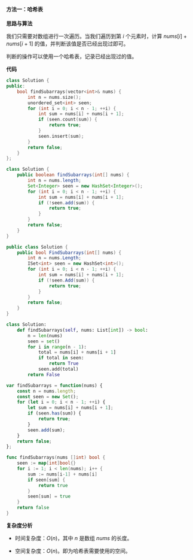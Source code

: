 #### 方法一：哈希表

**思路与算法**

我们只需要对数组进行一次遍历。当我们遍历到第 $i$ 个元素时，计算 $\textit{nums}[i] + \textit{nums}[i + 1]$ 的值，并判断该值是否已经出现过即可。

判断的操作可以使用一个哈希表，记录已经出现过的值。

**代码**

```C++ [sol1-C++]
class Solution {
public:
    bool findSubarrays(vector<int>& nums) {
        int n = nums.size();
        unordered_set<int> seen;
        for (int i = 0; i < n - 1; ++i) {
            int sum = nums[i] + nums[i + 1];
            if (seen.count(sum)) {
                return true;
            }
            seen.insert(sum);
        }
        return false;
    }
};
```

```Java [sol1-Java]
class Solution {
    public boolean findSubarrays(int[] nums) {
        int n = nums.length;
        Set<Integer> seen = new HashSet<Integer>();
        for (int i = 0; i < n - 1; ++i) {
            int sum = nums[i] + nums[i + 1];
            if (!seen.add(sum)) {
                return true;
            }
        }
        return false;
    }
}
```

```C# [sol1-C#]
public class Solution {
    public bool FindSubarrays(int[] nums) {
        int n = nums.Length;
        ISet<int> seen = new HashSet<int>();
        for (int i = 0; i < n - 1; ++i) {
            int sum = nums[i] + nums[i + 1];
            if (!seen.Add(sum)) {
                return true;
            }
        }
        return false;
    }
}
```

```Python [sol1-Python3]
class Solution:
    def findSubarrays(self, nums: List[int]) -> bool:
        n = len(nums)
        seen = set()
        for i in range(n - 1):
            total = nums[i] + nums[i + 1]
            if total in seen:
                return True
            seen.add(total)
        return False
```

```JavaScript [sol1-JavaScript]
var findSubarrays = function(nums) {
    const n = nums.length;
    const seen = new Set();
    for (let i = 0; i < n - 1; ++i) {
        let sum = nums[i] + nums[i + 1];
        if (seen.has(sum)) {
            return true;
        }
        seen.add(sum);
    }
    return false;
};
```

```go [sol1-Golang]
func findSubarrays(nums []int) bool {
    seen := map[int]bool{}
    for i := 1; i < len(nums); i++ {
        sum := nums[i-1] + nums[i]
        if seen[sum] {
            return true
        }
        seen[sum] = true
    }
    return false
}
```

**复杂度分析**

- 时间复杂度：$O(n)$，其中 $n$ 是数组 $\textit{nums}$ 的长度。

- 空间复杂度：$O(n)$。即为哈希表需要使用的空间。